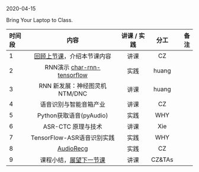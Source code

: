 2020-04-15

Bring Your Laptop to Class. 

| 时间段 |  内容     |  讲课 / 实践     |   分工  |   备注       |
|:--- | :----:    |   :----:    |    :----:    |       ---: |
|  1  |  [回顾上节课](../WW8/WW8-Plan.md)，介绍本节课内容 |  讲课  |   CZ   |      |
|  2  |  RNN演示 [char-rnn-tensorflow](min-char-rnn-tensorflow.ipynb)    |   实践    |   huang    |         | 
|  3  |  RNN 新发展：神经图灵机NTM/DNC |   讲课     |  huang      |           |
|  4  |  语音识别与智能音箱产业  |   讲课     |     CZ   |           |
|  5  |  Python获取语音(pyAudio)    |   实践    |   WHY    |         |
|  6  |  ASR-CTC 原理与技术 |  讲课    |  Xie |    |
|  7  |  TensorFlow-ASR语音识别实践    |  实践     |   WHY    |         | 
|  8  |  [AudioRecg](AudioRecg.md)  |   实践    |    CZ    |         |
|  9  |  课程小结，[展望下一节课](../../Weeks/WW10/WW10-Plan.md)   |   讲课    |     CZ&TAs     |       |


